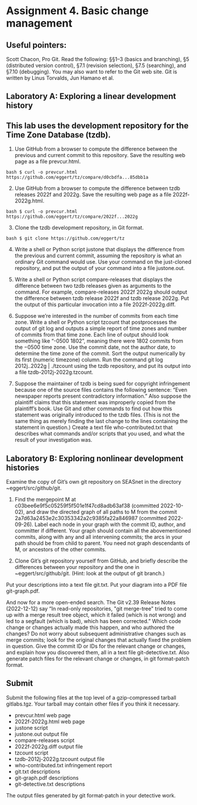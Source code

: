 # Assignment 4. Basic change management

## Useful pointers:

Scott Chacon, Pro Git. Read the following: §§1–3 (basics and branching), §5 (distributed version control), §7.1 (revision selection), §7.5 (searching), and §7.10 (debugging).
You may also want to refer to the Git web site. Git is written by Linus Torvalds, Jun Hamano et al.

## Laboratory A: Exploring a linear development history
## This lab uses the development repository for the Time Zone Database (tzdb).

1. Use GitHub from a browser to compute the difference between the previous and current commit to this repository. Save the resulting web page as a file prevcur.html.

```bash $ curl -o prevcur.html https://github.com/eggert/tz/compare/d0cbdfa...85dbb1a```

2. Use GitHub from a browser to compute the difference between tzdb releases 2022f and 2022g. Save the resulting web page as a file 2022f-2022g.html.

```bash $ curl -o prevcur.html https://github.com/eggert/tz/compare/2022f...2022g```

3. Clone the tzdb development repository, in Git format.

```bash $ git clone https://github.com/eggert/tz```

4. Write a shell or Python script justone that displays the difference from the previous and current commit, assuming the repository is what an ordinary Git command would use. Use your command on the just-cloned repository, and put the output of your command into a file justone.out.


    
5. Write a shell or Python script compare-releases that displays the difference between two tzdb releases given as arguments to the command. For example, compare-releases 2022f 2022g should output the difference between tzdb release 2022f and tzdb release 2022g. Put the output of this particular invocation into a file 2022f-2022g.diff.
    
6. Suppose we’re interested in the number of commits from each time zone. Write a shell or Python script tzcount that postprocesses the output of git log and outputs a simple report of time zones and number of commits from that time zone. Each line of output should look something like “-0500 1802”, meaning there were 1802 commits from the −0500 time zone. Use the commit date, not the author date, to determine the time zone of the commit. Sort the output numerically by its first (numeric timezone) column. Run the command git log 2012j..2022g | ./tzcount using the tzdb repository, and put its output into a file tzdb-2012j-2022g.tzcount.
    
7. Suppose the maintainer of tzdb is being sued for copyright infringement because one of the source files contains the following sentence: “Even newspaper reports present contradictory information.” Also suppose the plaintiff claims that this statement was improperly copied from the plaintiff’s book. Use Git and other commands to find out how this statement was originally introduced to the tzdb files. (This is not the same thing as merely finding the last change to the lines containing the statement in question.) Create a text file who-contributed.txt that describes what commands and/or scripts that you used, and what the result of your investigation was.

## Laboratory B: Exploring nonlinear development histories

Examine the copy of Git’s own git repository on SEASnet in the directory ~eggert/src/github/git.

1. Find the mergepoint M at c03bee6e9f5c05259f5f501e1f47cd8adb63af38 (committed 2022-10-02), and draw the directed graph of all paths to M from the commit 2a7d63a2453e2c30353342a2c9385fa22a846987 (committed 2022-09-26). Label each node in your graph with the commit ID, author, and committer if different. Your graph should contain all the abovementioned commits, along with any and all intervening commits; the arcs in your path should be from child to parent. You need not graph descendants of M, or ancestors of the other commits.

2. Clone Git’s git repository yourself from GitHub, and briefly describe the differences between your repository and the one in ~eggert/src/github/git. (Hint: look at the output of git branch.)

Put your descriptions into a text file git.txt. Put your diagram into a PDF file git-graph.pdf.

And now for a more open-ended search. The Git v2.39 Release Notes (2022-12-12) say “In read-only repositories, "git merge-tree" tried to come up with a merge result tree object, which it failed (which is not wrong) and led to a segfault (which is bad), which has been corrected.” Which code change or changes actually made this happen, and who authored the changes? Do not worry about subsequent administrative changes such as merge commits; look for the original changes that actually fixed the problem in question. Give the commit ID or IDs for the relevant change or changes, and explain how you discovered them, all in a text file git-detective.txt. Also generate patch files for the relevant change or changes, in git format-patch format.

## Submit

Submit the following files at the top level of a gzip-compressed tarball gitlabs.tgz. Your tarball may contain other files if you think it necessary.

- prevcur.html web page
- 2022f-2022g.html web page
- justone script
- justone.out output file
- compare-releases script
- 2022f-2022g.diff output file
- tzcount script
- tzdb-2012j-2022g.tzcount output file
- who-contributed.txt infringement report
- git.txt descriptions
- git-graph.pdf descriptions
- git-detective.txt descriptions

The output files generated by git format-patch in your detective work.


